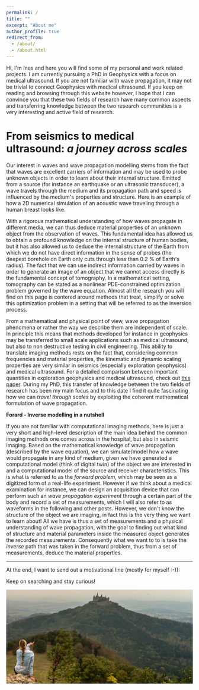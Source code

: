 ```yaml
---
permalink: /
title: ""
excerpt: "About me"
author_profile: true
redirect_from: 
  - /about/
  - /about.html
---
```


Hi, I'm Ines and here you will find some of my personal and work related projects. I am currently pursuing a PhD in Geophysics with a focus on medical ultrasound. If you are not familiar with wave propagation, it may not be trivial to connect Geophysics with medical ultrasound. If you keep on reading and browsing through this website however, I hope that I can convince you that these two fields of research have many common aspects and transferring knowledge between the two research communities is a very interesting and active field of research. 


From seismics to medical ultrasound: _a journey across scales_
======
Our interest in waves and wave propagation modelling stems from the fact that waves are excellent carriers of information and may be used to probe unknown objects in order to learn about their internal structure. Emitted from a source (for instance an earthquake or an ultrasonic transducer), a wave travels through the medium and its propagation path and speed is influenced by the medium's properties and structure. Here is an example of how a 2D numerical simulation of an acoustic wave traveling through a human breast looks like. 
<!-- <br>
<br/><img src='/images/forwardSim_crop.gif' width='500'><br>
<br> -->
With a rigorous mathematical understanding of how waves propagate in different media, we can thus deduce material properties of an unknown object from the observation of waves. This fundamental idea has allowed us to obtain a profound knowledge on the internal structure of human bodies, but it has also allowed us to deduce the internal structure of the Earth from which we do not have direct information in the sense of probes (the deepest borehole on Earth only cuts through less than 0.2 % of Earth's radius). The fact that we can use indirect information carried by waves in order to generate an image of an object that we cannot access directly is the fundamental concept of tomography. In a mathematical setting, tomography can be stated as a nonlinear PDE-constrained optimization problem governed by the wave equation. Almost all the research you will find on this page is centered around methods that treat, simplify or solve this optimization problem in a setting that will be referred to as the inversion process.

From a mathematical and physical point of view, wave propagation phenomena or rather the way we describe them are independent of scale. In principle this means that methods developed for instance in geophysics may be transferred to small scale applications such as medical ultrasound, but also to non destructive testing in civil engineering. This ability to translate imaging methods rests on the fact that, considering common frequencies and material properties, the kinematic and dynamic scaling properties are very similar in seismics (especially exploration geophysics) and medical ultrasound. For a detailed comparison between important quantities in exploration geophysics and medical ultrasound, check out [this paper](https://www.researchgate.net/publication/323295721_Medical_ultrasound_tomography_lessons_from_exploration_geophysics). During my PhD, this transfer of knowledge between the two fields of research has been my main focus and to this date I find it quite fascinating how we can _travel through scales_ by exploiting the coherent mathematical formulation of wave propagation.  


**Forard - Inverse modelling in a nutshell**

If you are not familiar with computational imaging methods, here is just a very short and high-level description of the main idea behind the common imaging methods one comes across in the hospital, but also in seismic imaging. Based on the mathematical knowledge of wave propagation (described by the wave equation), we can simulate/model how a wave would propagate in any kind of medium, given we have generated a computational model (think of digital twin) of the object we are interested in and a computational model of the source and receiver characteristics. This is what is referred to as the *forward problem*, which may be seen as a digitized form of a real-life experiment. However if we think about a medical examination for instance, we can design an acquisition device that can perform such an _wave propagation experiment_ through a certain part of the body and record a set of measurements, which I will also refer to as waveforms in the following and other posts. However, we don't know the structure of the object we are imaging, in fact this is the very thing we want to learn about! All we have is thus a set of measurements and a physical understanding of wave propagation, with the goal to finding out what kind of structure and material parameters inside the measured object generates the recorded measurements. Consequently what we want to to is take the *inverse* path that was taken in the forward problem, thus from a set of measurements, deduce the material properties. 



------
At the end, I want to send out a motivational line (mostly for myself :-)): 

Keep on searching and stay curious!

![](../images/castlesreen_crop.jpeg)


